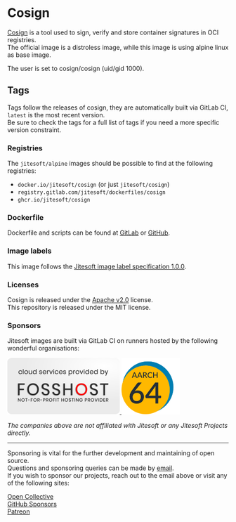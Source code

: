 # Cosign

[Cosign](https://github.com/sigstore/cosign) is a tool used to sign, verify and store container signatures in OCI registries.  
The official image is a distroless image, while this image is using alpine linux as base image.

The user is set to cosign/cosign (uid/gid 1000).

## Tags

Tags follow the releases of cosign, they are automatically built via GitLab CI, `latest` is the most recent version.  
Be sure to check the tags for a full list of tags if you need a more specific version constraint.

### Registries

The `jitesoft/alpine` images should be possible to find at the following registries:

* `docker.io/jitesoft/cosign` (or just `jitesoft/cosign`)
* `registry.gitlab.com/jitesoft/dockerfiles/cosign`
* `ghcr.io/jitesoft/cosign`

### Dockerfile

Dockerfile and scripts can be found at [GitLab](https://gitlab.com/jitesoft/dockerfiles/cosign) or [GitHub](https://github.com/jitesoft/docker-cosign).  

### Image labels

This image follows the [Jitesoft image label specification 1.0.0](https://gitlab.com/snippets/1866155).

### Licenses

Cosign is released under the [Apache v2.0](https://github.com/sigstore/cosign/blob/main/LICENSE) license.  
This repository is released under the MIT license.

### Sponsors

Jitesoft images are built via GitLab CI on runners hosted by the following wonderful organisations:

<a href="https://fosshost.org/">
  <img src="https://raw.githubusercontent.com/jitesoft/misc/master/sponsors/fosshost.png" height="128" alt="Fosshost logo" />
</a>
<a href="https://www.aarch64.com/">
  <img src="https://raw.githubusercontent.com/jitesoft/misc/master/sponsors/aarch64.png" height="128" alt="Aarch64 logo" />
</a>

_The companies above are not affiliated with Jitesoft or any Jitesoft Projects directly._

---

Sponsoring is vital for the further development and maintaining of open source.  
Questions and sponsoring queries can be made by <a href="mailto:sponsor@jitesoft.com">email</a>.  
If you wish to sponsor our projects, reach out to the email above or visit any of the following sites:

[Open Collective](https://opencollective.com/jitesoft-open-source)  
[GitHub Sponsors](https://github.com/sponsors/jitesoft)  
[Patreon](https://www.patreon.com/jitesoft)

